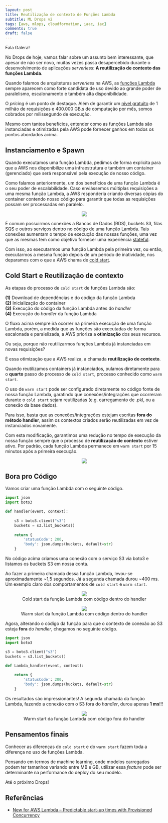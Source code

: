 ```yaml
---
layout: post
title: Reutilização de contexto de Funções Lambda
subtitle: ML Drops v2
tags: [aws, mlops, cloudformation, iaac, iac]
comments: true
draft: false
---
```


Fala Galera!

No Drops de hoje, vamos falar sobre um assunto bem interessante, que apesar de não ser novo, muitas vezes passa desapercebido durante o desenvolvimento de aplicações *serverless*: **A reutilização de contexto das funções Lambda**.

Quando falamos de arquiteturas *serverless* na AWS, as [funções Lambda](https://aws.amazon.com/pt/Lambda/) sempre aparecem como forte candidata de uso devido ao grande poder de paralelismo, escalonamento e também alta disponibilidade. 

O *pricing* é um ponto de destaque. Além de garantir um [nível gratuito](https://aws.amazon.com/Lambda/pricing/) de 1 milhão de requisições e 400.000 GB.s de computação por mês, somos cobrados por milissegundo de execução.

Mesmo com tantos benefícios, entender como as funções Lambda são instanciadas e otimizadas pela AWS pode fornecer ganhos em todos os pontos abordados acima.

## Instanciamento e Spawn

Quando executamos uma função Lambda, pedimos de forma explicita para que a AWS nos disponibilize uma infraestrutura e também um container (gerenciado) que será responsável pela execução de nosso código.

Como falamos anteriormente, um dos benefícios de uma função Lambda é o seu poder de escalabilidade. Caso enviássemos múltiplas requisições a uma mesma função Lambda, a AWS responderia criando diversas cópias do container contendo nosso código para garantir que todas as requisições possam ser processadas em paralelo.

<p style="text-align: center"><img src="https://i.imgur.com/YIINDjE.png"></p>

É comum possuirmos conexões a Bancos de Dados (RDS), buckets S3, filas SQS e outros serviços dentro no código de uma função Lambda. Tais conexões aumentam o tempo de execução das nossas funções, uma vez que as mesmas tem como objetivo fornecer uma experiência [stateful](https://nordicapis.com/defining-stateful-vs-stateless-web-services/).

Com isso, ao executarmos uma função Lambda pela primeira vez, ou então, executarmos a mesma função depois de um período de inatividade, nos deparamos com o que a AWS chama de [cold start](https://aws.amazon.com/blogs/compute/new-for-aws-lambda-predictable-start-up-times-with-provisioned-concurrency/).

## Cold Start e Reutilização de contexto

As etapas do processo de `cold start` de funções Lambda são:

**(1)** Download de dependências e do código da função Lambda  
**(2)** Inicialização do container  
**(3)** Execução do código da função Lambda antes do *handler*  
**(4)** Execução do *handler* da função Lambda  
  
O fluxo acima sempre irá ocorrer na primeira execução de uma função Lambda, porém, a medida que as funções são executadas de forma escalonada e paralelizada, a AWS prioriza a **otimização** dos seus recursos.

Ou seja, porque não reutilizarmos funções Lambda já instanciadas em novas requisições?

É essa otimização que a AWS realiza, a chamada **reutilização de contexto**.

Quando reutilizamos containers já instanciados, pulamos diretamente para o **quarto** passo do processo de `cold start`, processo conhecido como `warm start`.
  
O uso de `warm start` pode ser configurado diretamente no código fonte de nossa função Lambda, garatindo que conexões/integrações que ocorreram durante o `cold start` sejam reutilizadas (e.g. carregamento de .pkl, ou a conexão da base dados).

Para isso, basta que as conexões/integrações estejam escritas **fora do método handler**, assim os contextos criados serão reutilizadas em vez de instanciados novamente.

Com esta modificação, garantimos uma redução no tempo de execução da nossa função sempre que o processo de **reutilização de contexto** estiver ativo. Por padrão, cada função Lambda permanece em `warm start` por 15 minutos após a primeira execução.

<p style="text-align: center"><img src="https://i.imgur.com/LUPN0uE.png"></p>

## Bora pro Código

Vamos criar uma função Lambda com o seguinte código.

```python
import json
import boto3

def handler(event, context):
    
    s3 = boto3.client("s3")
    buckets = s3.list_buckets()
    
    return {
        'statusCode': 200,
        'body': json.dumps(buckets, default=str) 
    }
```

No código acima criamos uma conexão com o serviço S3 via boto3 e listamos os buckets S3 em nossa conta.

Ao fazer a primeira chamada dessa função Lambda, levou-se aproximadamente ~1,5 segundos. Já a segunda chamada durou ~400 ms. Um exemplo claro dos comportamentos de `cold start` e `warm start`.

<p style="text-align: center;margin-bottom:0"><img src="https://i.imgur.com/1UZSE23.png"></p>
<p style="text-align: center; margin-top:0">Cold start da função Lambda com código dentro do handler</p>

<p style="text-align: center;margin-bottom:0"><img src="https://i.imgur.com/3R05WG8.png"></p>
<p style="text-align: center; margin-top:0">Warm start da função Lambda com código dentro do handler</p>

Agora, alterando o código da função para que o contexto de conexão ao S3 esteja **fora** do *handler*, chegamos no seguinte código.

```python
import json
import boto3

s3 = boto3.client("s3")
buckets = s3.list_buckets()

def Lambda_handler(event, context):
        
    return {
        'statusCode': 200,
        'body': json.dumps(buckets, default=str) 
    }
```

Os resultados são impressionantes! A segunda chamada da função Lambda, fazendo a conexão com o S3 fora do *handler*, durou apenas **1 ms**!!!

<p style="text-align: center;margin-bottom:0"><img src="https://i.imgur.com/i0Y2g0R.png"></p>
<p style="text-align: center; margin-top:0">Warm start da função Lambda com código fora do handler</p>

## Pensamentos finais

Conhecer as diferenças do `cold start` e do `warm start` fazem toda a diferença no uso de funções Lambda.

Pensando em termos de machine learning, onde modelos carregados podem ter tamanhos variando entre MB e GB, utilizar essa *feature* pode ser determinante na performance do deploy do seu modelo.

Até o próximo Drops!

## Referências

* [New for AWS Lambda – Predictable start-up times with Provisioned Concurrency](https://aws.amazon.com/blogs/compute/new-for-aws-lambda-predictable-start-up-times-with-provisioned-concurrency/)